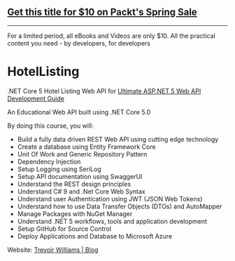 ## [Get this title for $10 on Packt's Spring Sale](https://www.packt.com/V17435?utm_source=github&utm_medium=packt-github-repo&utm_campaign=spring_10_dollar_2022)
-----
For a limited period, all eBooks and Videos are only $10. All the practical content you need \- by developers, for developers

# HotelListing
.NET Core 5 Hotel Listing Web API for [Ultimate ASP.NET 5 Web API Development Guide](https://www.udemy.com/course/ultimate-aspnet-5-web-api-development-guide/?referralCode=354D04A638A9196767B3)

An Educational Web API built using .NET Core 5.0 

By doing this course, you will:
- Build a fully data driven REST Web API using cutting edge technology 
- Create a database using Entity Framework Core
- Unit Of Work and Generic Repository Pattern 
- Dependency Injection
- Setup Logging using SeriLog
- Setup API documentation using SwaggerUI
- Understand the REST design principles 
- Understand C# 9 and .Net Core Web Syntax
- Understand user Authentication using JWT (JSON Web Tokens) 
- Understand how to use Data Transfer Objects (DTOs) and AutoMapper 
- Manage Packages with NuGet Manager
- Understand .NET 5 workflows, tools and application development
- Setup GitHub for Source Control
- Deploy Applications and Database to Microsoft Azure

Website: [Trevoir Williams | Blog](http://bit.ly/2ux9hcn)

